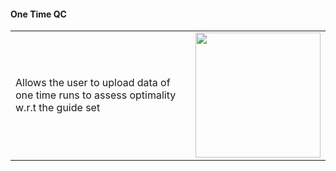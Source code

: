 #### **One Time QC**
| | |
| :---        |    :----:                           |
| Allows the user to upload data of one time runs to assess optimality w.r.t the guide set      | <img src="mod1.png" width="200px"/> |
